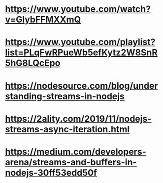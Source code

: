 # https://www.youtube.com/watch?v=GlybFFMXXmQ

# https://www.youtube.com/playlist?list=PLqFwRPueWb5efKytz2W8SnR5hG8LQcEpo

# https://nodesource.com/blog/understanding-streams-in-nodejs

# https://2ality.com/2019/11/nodejs-streams-async-iteration.html

# https://medium.com/developers-arena/streams-and-buffers-in-nodejs-30ff53edd50f
